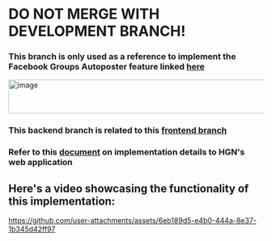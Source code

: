 # DO NOT MERGE WITH DEVELOPMENT BRANCH!
### This branch is only used as a reference to implement the Facebook Groups Autoposter feature linked [here](https://docs.google.com/document/d/1WtvJzftM_---iTJM8My1UTyvAbWPDhz-DrYAD8O6VCc/edit?tab=t.0#bookmark=kix.5zom2a8e1mgg)
<img width="820" height="67" alt="image" src="https://github.com/user-attachments/assets/5a61afc4-098c-49a3-95e1-41979198f1dc" />

### This backend branch is related to this [frontend branch](https://github.com/OneCommunityGlobal/HighestGoodNetworkApp/edit/Aureliano_Facebook_Group_Autoposter_Example)

### Refer to this [document](https://docs.google.com/document/d/18IynbHuTDifRaLb9f5ALlkZ_u_8aAtL_LHdgRV2SSgo/edit?tab=t.0#heading=h.jgij1slcc8cf) on implementation details to HGN's web application

## Here's a video showcasing the functionality of this implementation:
https://github.com/user-attachments/assets/6eb189d5-e4b0-444a-8e37-1b345d42ff97
